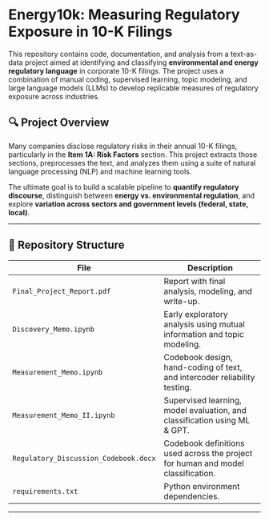 # Energy10k: Measuring Regulatory Exposure in 10-K Filings

This repository contains code, documentation, and analysis from a text-as-data project aimed at identifying and classifying **environmental and energy regulatory language** in corporate 10-K filings. The project uses a combination of manual coding, supervised learning, topic modeling, and large language models (LLMs) to develop replicable measures of regulatory exposure across industries.

## 🔍 Project Overview

Many companies disclose regulatory risks in their annual 10-K filings, particularly in the **Item 1A: Risk Factors** section. This project extracts those sections, preprocesses the text, and analyzes them using a suite of natural language processing (NLP) and machine learning tools.

The ultimate goal is to build a scalable pipeline to **quantify regulatory discourse**, distinguish between **energy vs. environmental regulation**, and explore **variation across sectors and government levels (federal, state, local)**.

---

## 📁 Repository Structure

| File | Description |
|------|-------------|
| `Final_Project_Report.pdf` | Report with final analysis, modeling, and write-up. |
| `Discovery_Memo.ipynb` | Early exploratory analysis using mutual information and topic modeling. |
| `Measurement_Memo.ipynb` | Codebook design, hand-coding of text, and intercoder reliability testing. |
| `Measurement_Memo_II.ipynb` | Supervised learning, model evaluation, and classification using ML & GPT. |
| `Regulatory_Discussion_Codebook.docx` | Codebook definitions used across the project for human and model classification. |
| `requirements.txt` | Python environment dependencies. |

---
